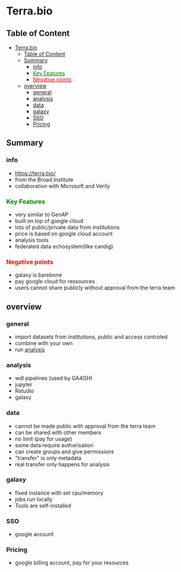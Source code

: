 # Terra.bio

## Table of Content

- [Terra.bio](#terrabio)
  - [Table of Content](#table-of-content)
  - [Summary](#summary)
    - [info](#info)
    - [<span style="color:green">Key Features</span>](#key-features)
    - [<span style="color:red">Negative points</span>](#negative-points)
  - [overview](#overview)
    - [general](#general)
    - [analysis](#analysis)
    - [data](#data)
    - [galaxy](#galaxy)
    - [SSO](#sso)
    - [Pricing](#pricing)

## Summary

### info

- https://terra.bio/ 
- from the Broad Institute
- collaboration with Microsoft and Verily

### <span style="color:green">Key Features</span>

- very similar to GenAP
- built on top of google cloud
- lots of public/private data from institutions
- price is based on google cloud account
- analysis tools
- federated data echosystem(like candig)

### <span style="color:red">Negative points</span>

- galaxy is barebone
- pay google cloud for ressources
- users cannot share publicly without approval from the terra team

## overview

### general

- import datasets from institutions, public and access controled
- combine with your own
- run [analysis](#analysis)

### analysis

- wdl pipelines (used by GA4GH)
- jupyter
- Rstudio
- galaxy

### data

- cannot be made public with approval from the terra team
- can be shared with other members
- no limit (pay for usage)
- some data require authorisation
- can create groups and give permissions
- "transfer" is only metadata
- real transfer only happens for analysis

### galaxy

- fixed instance with set cpu/memory
- jobs run locally
- Tools are self-installed

### SSO

- google account

### Pricing

- google billing account, pay for your resources